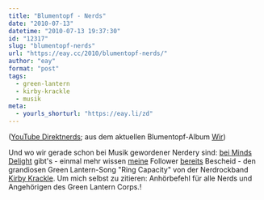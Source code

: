 ```yaml
---
title: "Blumentopf - Nerds"
date: "2010-07-13"
datetime: "2010-07-13 19:37:30"
id: "12317"
slug: "blumentopf-nerds"
url: "https://eay.cc/2010/blumentopf-nerds/"
author: "eay"
format: "post"
tags:
  - green-lantern
  - kirby-krackle
  - musik
meta:
  - yourls_shorturl: "https://eay.li/zd"
---
```


 ([YouTube Direktnerds](http://www.youtube.com/watch?v=-i1Gg7_K250); aus dem aktuellen Blumentopf-Album [Wir](http://www.amazon.de/exec/obidos/ASIN/B003KEPVRU/eayznet-21))

Und wo wir gerade schon bei Musik gewordener Nerdery sind: [bei Minds Delight](http://www.mindsdelight.de/2010/07/der-green-lantern-song-kirby-krackle-ring-capacity/) gibt's - einmal mehr wissen [meine](http://twitter.com/Eay) Follower [bereits](http://twitter.com/Eay/status/18393286812) Bescheid - den grandiosen Green Lantern-Song "Ring Capacity" von der Nerdrockband [Kirby Krackle](http://www.kirbykracklemusic.com/). Um mich selbst zu zitieren: Anhörbefehl für alle Nerds und Angehörigen des Green Lantern Corps.!
